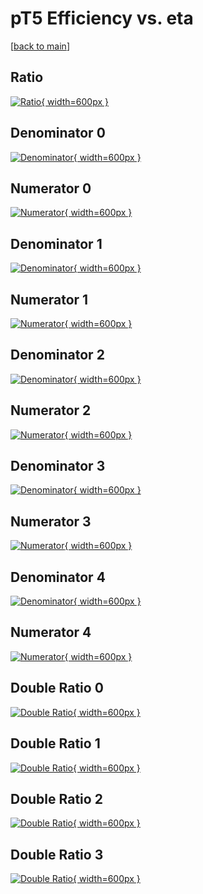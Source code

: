 # pT5 Efficiency vs. eta

[[back to main](./)]



## Ratio

[![Ratio](../mtv/var/pT5_loweta_321_-1_eff_eta.png){ width=600px }](../mtv/var/pT5_loweta_321_-1_eff_eta.pdf)

## Denominator 0

[![Denominator](../mtv/den/pT5_loweta_321_-1_eff_eta_den0.png){ width=600px }](../mtv/den/pT5_loweta_321_-1_eff_eta_den0.pdf)

## Numerator 0

[![Numerator](../mtv/num/pT5_loweta_321_-1_eff_eta_num0.png){ width=600px }](../mtv/num/pT5_loweta_321_-1_eff_eta_num0.pdf)

## Denominator 1

[![Denominator](../mtv/den/pT5_loweta_321_-1_eff_eta_den1.png){ width=600px }](../mtv/den/pT5_loweta_321_-1_eff_eta_den1.pdf)

## Numerator 1

[![Numerator](../mtv/num/pT5_loweta_321_-1_eff_eta_num1.png){ width=600px }](../mtv/num/pT5_loweta_321_-1_eff_eta_num1.pdf)

## Denominator 2

[![Denominator](../mtv/den/pT5_loweta_321_-1_eff_eta_den2.png){ width=600px }](../mtv/den/pT5_loweta_321_-1_eff_eta_den2.pdf)

## Numerator 2

[![Numerator](../mtv/num/pT5_loweta_321_-1_eff_eta_num2.png){ width=600px }](../mtv/num/pT5_loweta_321_-1_eff_eta_num2.pdf)

## Denominator 3

[![Denominator](../mtv/den/pT5_loweta_321_-1_eff_eta_den3.png){ width=600px }](../mtv/den/pT5_loweta_321_-1_eff_eta_den3.pdf)

## Numerator 3

[![Numerator](../mtv/num/pT5_loweta_321_-1_eff_eta_num3.png){ width=600px }](../mtv/num/pT5_loweta_321_-1_eff_eta_num3.pdf)

## Denominator 4

[![Denominator](../mtv/den/pT5_loweta_321_-1_eff_eta_den4.png){ width=600px }](../mtv/den/pT5_loweta_321_-1_eff_eta_den4.pdf)

## Numerator 4

[![Numerator](../mtv/num/pT5_loweta_321_-1_eff_eta_num4.png){ width=600px }](../mtv/num/pT5_loweta_321_-1_eff_eta_num4.pdf)

## Double Ratio 0

[![Double Ratio](../mtv/ratio/pT5_loweta_321_-1_eff_eta_ratio0.png){ width=600px }](../mtv/ratio/pT5_loweta_321_-1_eff_eta_ratio0.pdf)

## Double Ratio 1

[![Double Ratio](../mtv/ratio/pT5_loweta_321_-1_eff_eta_ratio1.png){ width=600px }](../mtv/ratio/pT5_loweta_321_-1_eff_eta_ratio1.pdf)

## Double Ratio 2

[![Double Ratio](../mtv/ratio/pT5_loweta_321_-1_eff_eta_ratio2.png){ width=600px }](../mtv/ratio/pT5_loweta_321_-1_eff_eta_ratio2.pdf)

## Double Ratio 3

[![Double Ratio](../mtv/ratio/pT5_loweta_321_-1_eff_eta_ratio3.png){ width=600px }](../mtv/ratio/pT5_loweta_321_-1_eff_eta_ratio3.pdf)

